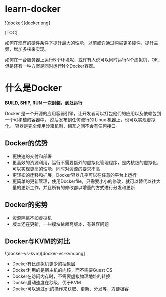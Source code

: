 # learn-docker

!(docker)[docker.png]

[TOC]

如何在现有的硬件条件下提升最大的性能，以前或许通过购买更多硬件，提升主频，增加多核来实现。

如何在一台服务器上运行N个环境呢，或许有人说可以同时运行N个虚拟机，OK，但是还有一种方案是同时运行N个Docker容器。


# 什么是Docker

**BUILD, SHIP, RUN 一次封装，到处运行**

Docker 是一个开源的应用容器引擎，让开发者可以打包他们的应用以及依赖包到一个可移植的容器中，
然后发布到任何流行的 Linux 机器上，也可以实现虚拟化。
容器是完全使用沙箱机制，相互之间不会有任何接口。

## Docker的优势

 - 更快速的交付和部署
 - 更高效的资源利用，运行不需要额外的虚拟化管理程序，是内核级的虚拟化，可以实现更高的性能，同时对资源的要求不高
 - 更轻松的迁移和扩展，Docker容器几乎可以在任意的平台上运行
 - 更简单的更新管理，使用Dockerfile，只需要小小的修改，就可以替代以往大量的更新工作，并且所有的修改都以增量的方式进行分发和更新

## Docker的劣势

 - 资源隔离不如虚拟机
 - 版本还在更新，一些模块依赖高版本，有兼容问题

## Docker与KVM的对比

!(docker-vs-kvm)[docker-vs-kvm.png]

 - Docker有比虚拟机更少的抽象层
 - Docker利用的是宿主机的内核，而不需要Guest OS
 - Docker在访问内存时，不需要虚拟物理地址的转换
 - Docker启动速度在秒级，优于KVM
 - Docker可以通过git的操作来获取、更新、分发等，方便极客